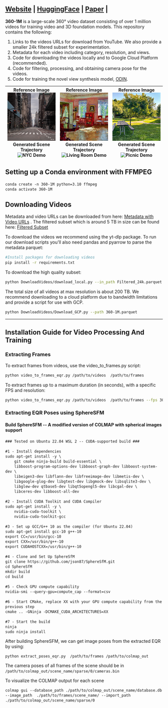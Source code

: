 
## [Website](https://mattwallingford.github.io/ODIN/) | [HuggingFace](https://huggingface.co/datasets/mwallingford/360-1M/tree/main) | [Paper](https://openreview.net/pdf?id=otxOtsWCMb) | 

**360-1M** is a large-scale 360° video dataset consisting of over 1 million videos for training video and 3D foundation models. This repository contains the following:
1. Links to the videos URLs for download from YouTube. We also provide a smaller 24k filtered subset for experimentation.
2. Metadata for each video including category, resolution, and views. 
3. Code for downloading the videos locally and to Google Cloud Platform (recommended).
4. Code for filtering, processing, and obtaining camera pose for the videos.
5. Code for training the novel view synthesis model, [ODIN](https://openreview.net/pdf?id=otxOtsWCMb).
   
| **Reference Image**<br><img src="https://raw.githubusercontent.com/MattWallingford/ODIN/main/nyc-256x256.png" width="256" alt="NYC Reference" /><br>**Generated Scene Trajectory**<br><img src="https://raw.githubusercontent.com/MattWallingford/ODIN/main/nyc4.gif" width="256" alt="NYC Demo" /> | **Reference Image**<br><img src="https://raw.githubusercontent.com/MattWallingford/ODIN/main/livingroom-256x256.jpg" width="256" alt="Living Room Reference" /><br>**Generated Scene Trajectory**<br><img src="https://raw.githubusercontent.com/MattWallingford/ODIN/main/living_room_zoom.gif" width="256" alt="Living Room Demo" /> | **Reference Image**<br><img src="https://raw.githubusercontent.com/MattWallingford/ODIN/main/picnic-256x256.png" width="256" alt="Picnic Reference" /><br>**Generated Scene Trajectory**<br><img src="https://raw.githubusercontent.com/MattWallingford/ODIN/main/picnic2.gif" width="256" alt="Picnic Demo" /> |
| --- | --- | --- |


## Setting up a Conda environment with FFMPEG
```
conda create -n 360-1M python=3.10 ffmpeg
conda activate 360-1M
```
## Downloading Videos
Metadata and video URLs can be downloaded from here: [Metadata with Video URLs](https://huggingface.co/datasets/mwallingford/360-1M/tree/main) .
The filtered subset which is around 5 TB in size can be found here: [Filtered Subset](https://huggingface.co/datasets/mwallingford/360-1M/blob/main/Filtered_24k.parquet)

To download the videos we recommend using the yt-dlp package. To run our download scripts you'll also need pandas and pyarrow to parse the metadata parquet:
```bash
#Install packages for downloading videos
pip install -r requirements.txt
```

To download the high quality subset:
```bash
python DownloadVideos/download_local.py --in_path Filtered_24k.parquet --out_dir /path/to/videos
```

The total size of all videos at max resolution is about 200 TB. We recommend downloading to a cloud platform due to bandwidth limitations and provide a script for use with GCP.

```bash
python DownloadVideos/Download_GCP.py --path 360-1M.parquet
```
---

## Installation Guide for Video Processing And Training

### Extracting Frames
To extract frames from videos, use the video_to_frames.py script:

```bash
python video_to_frames_eqr.py /path/to/videos  /path/to/frames 
```

To extract frames up to a maximum duration (in seconds), with a specific FPS and resolution:

```bash
python video_to_frames_eqr.py /path/to/videos  /path/to/frames --fps 30 --max_duration 10 --max_height 1024
```

### Extracting EQR Poses using SphereSFM

#### Build SphereSFM -- A modified version of COLMAP with spherical images support

```
### Tested on Ubuntu 22.04 WSL 2 -- CUDA-supported build ###

#1 - Install dependencies
sudo apt-get install -y \
    git cmake ninja-build build-essential \
    libboost-program-options-dev libboost-graph-dev libboost-system-dev \
    libeigen3-dev libflann-dev libfreeimage-dev libmetis-dev \
    libgoogle-glog-dev libgtest-dev libgmock-dev libsqlite3-dev \
    libglew-dev qtbase5-dev libqt5opengl5-dev libcgal-dev \
    libceres-dev libboost-all-dev

#2 - Install CUDA Toolkit and CUDA Compiler
sudo apt-get install -y \
    nvidia-cuda-toolkit \
    nvidia-cuda-toolkit-gcc

#3 - Set up GCC/G++ 10 as the compiler (for Ubuntu 22.04)
sudo apt-get install gcc-10 g++-10
export CC=/usr/bin/gcc-10
export CXX=/usr/bin/g++-10
export CUDAHOSTCXX=/usr/bin/g++-10

#4 - Clone and Set Up SphereSfM
git clone https://github.com/json87/SphereSfM.git
cd SphereSfM
mkdir build
cd build

#5 - Check GPU compute capability
nvidia-smi --query-gpu=compute_cap --format=csv

#6 - Start CMake, replace XX with your GPU compute capability from the previous step
cmake .. -GNinja -DCMAKE_CUDA_ARCHITECTURES=XX

#7 - Start the build
ninja
sudo ninja install
```



After building SphereSFM, we can get image poses from the extracted EQR by using:

```bash
python extract_poses_eqr.py  /path/to/frames /path/to/colmap_out
```
The camera poses of all frames of the scene should be in `/path/to/colmap_out/scene_name/sparse/0/cameras.bin`

To visualize the COLMAP output for each scene
```
colmap gui --database_path ./path/to/colmap_out/scene_name/database.db --image_path  ./path/to/frames/scene_name/ --import_path ./path/to/colmap_out/scene_name/sparse/0
```


